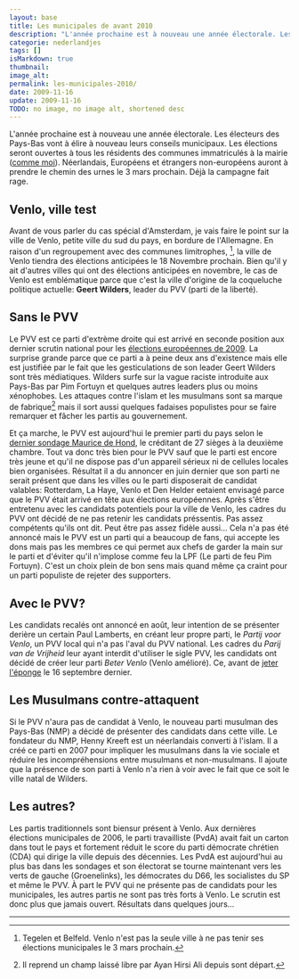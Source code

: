 ```yaml
---
layout: base
title: Les municipales de avant 2010
description: "L'année prochaine est à nouveau une année électorale. Les électeurs des Pays-Bas vont à élire à nouveau leurs conseils municipaux. Les élections seront"
categorie: nederlandjes
tags: []
isMarkdown: true
thumbnail: 
image_alt: 
permalink: les-municipales-2010/
date: 2009-11-16
update: 2009-11-16
TODO: no image, no image alt, shortened desc
---
```


L'année prochaine est à nouveau une année électorale. Les électeurs des Pays-Bas vont à élire à nouveau leurs conseils municipaux. Les élections seront ouvertes à tous les résidents des communes immatriculés à la mairie ([comme moi](/mes-premiers-pas-comme-immigre)). Néerlandais, Européens et étrangers non-européens auront à prendre le chemin des urnes le 3 mars prochain. Déjà la campagne fait rage.

## Venlo, ville test

Avant de vous parler du cas spécial d'Amsterdam, je vais faire le point sur la ville de Venlo, petite ville du sud du pays, en bordure de l'Allemagne. En raison d'un regroupement avec des communes limitrophes, [^1], la ville de Venlo tiendra des élections anticipées le 18 Novembre prochain. Bien qu'il y ait d'autres villes qui ont des élections anticipées en novembre, le cas de Venlo est emblématique parce que c'est la ville d'origine de la coqueluche politique actuelle: **Geert Wilders**, leader du PVV (parti de la liberté).

## Sans le PVV

Le PVV est ce parti d'extrème droite qui est arrivé en seconde position aux dernier scrutin national pour les [élections européennes de 2009](/les-europeennes-ne-sont-pas-finies). La surprise grande parce que ce parti a à peine deux ans d'existence mais elle est justifiée par le fait que les gesticulations de son leader Geert Wilders sont très médiatiques. Wilders surfe sur la vague raciste introduite aux Pays-Bas par Pim Fortuyn et quelques autres leaders plus ou moins xénophobes. Les attaques contre l'islam et les musulmans sont sa marque de fabrique[^2] mais il sort aussi quelques fadaises populistes pour se faire remarquer et fâcher les partis au gouvernement.

Et ça marche, le PVV est aujourd'hui le premier parti du pays selon le [dernier sondage Maurice de Hond](https://n3.noties.nl/peil.nl/), le créditant de 27 sièges à la deuxième chambre. Tout va donc très bien pour le PVV sauf que le parti est encore très jeune et qu'il ne dispose pas d'un appareil sérieux ni de cellules locales bien organisées. Résultat il a du annoncer en juin dernier que son parti ne serait présent que dans les villes ou le parti disposerait de candidat valables: Rotterdam, La Haye, Venlo et Den Helder eetaient envisagé parce que le PVV était arrivé en tête aux élections européennes. Après s'être entretenu avec les candidats potentiels pour la ville de Venlo, les cadres du PVV ont décidé de ne pas retenir les candidats préssentis. Pas assez compétents qu'ils ont dit. Peut être pas assez fidèle aussi... Cela n'a pas été annoncé mais le PVV est un parti qui a beaucoup de fans, qui accepte les dons mais pas les membres ce qui permet aux chefs de garder la main sur le parti et d'éviter qu'il n'implose comme feu la LPF (Le parti de feu Pim Fortuyn). C'est un choix plein de bon sens mais quand même ça craint pour un parti populiste de rejeter des supporters.

## Avec le PVV?
Les candidats recalés ont annoncé en août, leur intention de se présenter derière un certain Paul Lamberts, en créant leur propre parti, le *Partij voor Venlo*, un PVV local qui n'a pas l'aval du PVV national. Les cadres du *Parij van de Vrijheid* leur ayant interdit d'utiliser le sigle PVV, les candidats ont décidé de créer leur parti *Beter Venlo* (Venlo amélioré). Ce, avant de [jeter l'éponge](http://www.volkskrant.nl/binnenland/article1290725.ece/Ook_de_laatste_PVV_ers_staken_de_strijd_in_Venlo) le 16 septembre dernier.

## Les Musulmans contre-attaquent
Si le PVV n'aura pas de candidat à Venlo, le nouveau parti musulman des Pays-Bas (NMP) a décidé de présenter des candidats dans cette ville. Le fondateur du NMP, Henny Kreeft est un néerlandais converti à l'islam. Il a créé ce parti en 2007 pour impliquer les musulmans dans la vie sociale et réduire les incompréhensions entre musulmans et non-musulmans. Il ajoute que la présence de son parti à Venlo n'a rien à voir avec le fait que ce soit le ville natal de Wilders.

## Les autres?
Les partis traditionnels sont biensur présent à Venlo. Aux dernières élections municipales de 2006, le parti travailliste (PvdA) avait fait un carton dans tout le pays et fortement réduit le score du parti démocrate chrétien (CDA) qui dirige la ville depuis des décennies. Les PvdA est aujourd'hui au plus bas dans les sondages et son électorat se tourne maintenant vers les verts de gauche (Groenelinks), les démocrates du D66, les socialistes du SP et même le PVV. À part le PVV qui ne présente pas de candidats pour les municipales, les autres partis ne sont pas très forts à Venlo. Le scrutin est donc plus que jamais ouvert. Résultats dans quelques jours...

---
[^1]: Tegelen et Belfeld. Venlo n'est pas la seule ville à ne pas tenir ses élections municipales le 3 mars prochain.
[^2]: Il reprend un champ laissé libre par Ayan Hirsi Ali depuis sont départ.
<!-- post notes:
http://www.ambafrance-nl.org/france_paysbas/spip.php?article11198#PVV 
http://www.volkskrant.nl/binnenland/article1290725.ece/Ook_de_laatste_PVV_ers_staken_de_strijd_in_Venlo
--->
